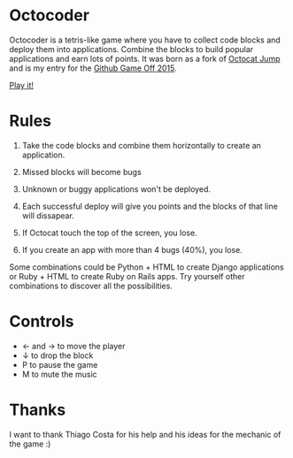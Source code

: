 Octocoder
=========

Octocoder is a tetris-like game where you have to collect code blocks and deploy them into 
applications. Combine the blocks to build popular applications and earn lots of points.
It was born as a fork of [Octocat Jump](https://github.com/ogoshen/game-off-2012)
and is my entry for the [Github Game Off 2015](https://github.com/blog/1972-the-game-has-changed).

[Play it!](http://satanas.github.io/game-off-2015/)

Rules
=====
1. Take the code blocks and combine them horizontally to create an application.

2. Missed blocks will become bugs

3. Unknown or buggy applications won't be deployed.

4. Each successful deploy will give you points and the blocks of that line will dissapear.

5. If Octocat touch the top of the screen, you lose.

6. If you create an app with more than 4 bugs (40%), you lose.

Some combinations could be Python + HTML to create Django applications or Ruby + HTML to create Ruby on Rails apps. 
Try yourself other combinations to discover all the possibilities.

Controls
========

* ← and → to move the player
* ↓ to drop the block
* P to pause the game
* M to mute the music

Thanks
======

I want to thank Thiago Costa for his help and his ideas for the mechanic of the game :)
